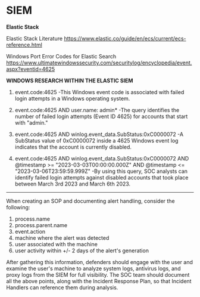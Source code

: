 # SIEM

**Elastic Stack**

Elastic Stack Literature https://www.elastic.co/guide/en/ecs/current/ecs-reference.html

Windows Port Error Codes for Elastic Search https://www.ultimatewindowssecurity.com/securitylog/encyclopedia/event.aspx?eventid=4625

**WINDOWS RESEARCH WITHIN THE ELASTIC SIEM**

1. event.code:4625 
-This Windows event code is associated with failed login attempts in a Windows operating system.

2. event.code:4625 AND user.name: admin*
-The query identifies the number of failed login attempts (Event ID 4625) for accounts that start with "admin."

3. event.code:4625 AND winlog.event_data.SubStatus:0xC0000072 
-A SubStatus value of 0xC0000072 inside a 4625 Windows event log indicates that the account is currently disabled.

4. event.code:4625 AND winlog.event_data.SubStatus:0xC0000072 AND @timestamp >= "2023-03-03T00:00:00.000Z" AND @timestamp <= "2023-03-06T23:59:59.999Z"
-By using this query, SOC analysts can identify failed login attempts against disabled accounts that took place between March 3rd 2023 and March 6th 2023.
------------------------------------

When creating an SOP and documenting alert handling, consider the following:

1. process.name
2. process.parent.name
3. event.action
4. machine where the alert was detected
5. user associated with the machine
6. user activity within +/- 2 days of the alert's generation

After gathering this information, defenders should engage with the user and examine the user's machine to analyze system logs, antivirus logs, and proxy logs from the SIEM for full visibility.
The SOC team should document all the above points, along with the Incident Response Plan, so that Incident Handlers can reference them during analysis.
